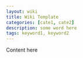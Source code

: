 ```yaml
---
layout: wiki
title: Wiki Template
categories: [cate1, cate2]
description: some word here
tags: keyword1, keyword2
---
```


Content here
